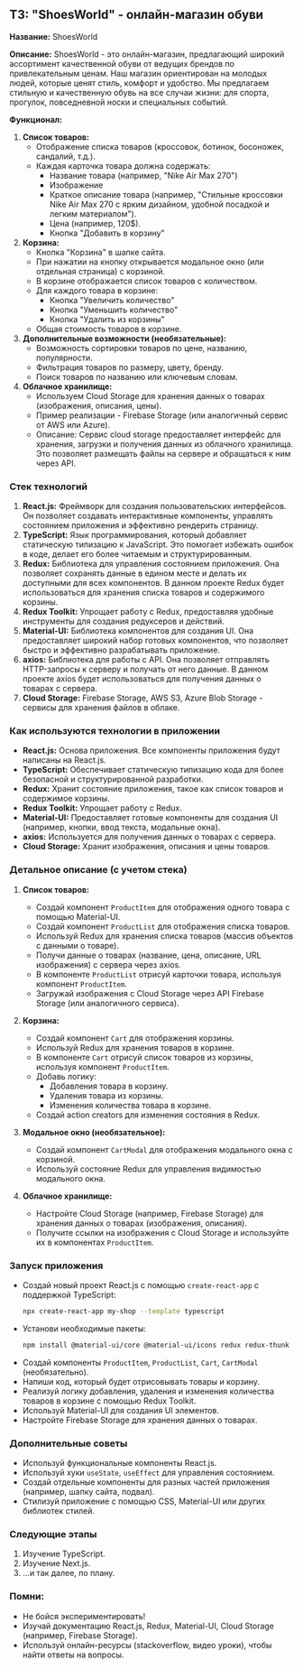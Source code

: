 ## ТЗ: "ShoesWorld" - онлайн-магазин обуви

**Название:**  ShoesWorld

**Описание:**  ShoesWorld - это онлайн-магазин, предлагающий широкий ассортимент качественной обуви от ведущих брендов по привлекательным ценам. Наш магазин ориентирован на молодых людей, которые ценят стиль, комфорт и удобство. Мы предлагаем стильную и качественную обувь на все случаи жизни: для спорта, прогулок, повседневной носки и  специальных событий.  

**Функционал:**

1. **Список товаров:**
    - Отображение списка товаров (кроссовок, ботинок, босоножек, сандалий,  т.д.). 
    - Каждая карточка товара должна содержать:
        - Название товара (например, "Nike Air Max 270")
        - Изображение
        - Краткое описание товара (например, "Стильные кроссовки Nike Air Max 270 с ярким дизайном, удобной посадкой и  легким  материалом"). 
        -  Цена (например, 120$). 
        -  Кнопка "Добавить в корзину" 
2. **Корзина:**
    -  Кнопка "Корзина" в шапке сайта. 
    -  При нажатии на кнопку открывается модальное окно (или отдельная страница) с корзиной. 
    -  В  корзине отображается  список  товаров  с  количеством.
    -  Для  каждого  товара  в  корзине:
        -  Кнопка  "Увеличить  количество"
        -  Кнопка  "Уменьшить  количество"
        -  Кнопка  "Удалить  из  корзины" 
    -  Общая  стоимость  товаров  в  корзине. 
3. **Дополнительные возможности (необязательные):**
    - Возможность сортировки товаров по цене, названию, популярности.
    -  Фильтрация  товаров  по  размеру,  цвету,  бренду.
    -  Поиск товаров по названию или  ключевым  словам.
4. **Облачное хранилище:**
    - Используем Cloud Storage для хранения данных о товарах (изображения, описания,  цены). 
    -  Пример реализации - Firebase Storage (или аналогичный  сервис  от  AWS  или  Azure). 
    -  Описание:  Сервис  cloud  storage  предоставляет  интерфейс  для  хранения,  загрузки  и  получения  данных  из  облачного  хранилища.  Это  позволяет  размещать  файлы  на  сервере  и  обращаться  к  ним  через  API.  
    
### Стек технологий

1. **React.js:**  Фреймворк для создания пользовательских интерфейсов. Он позволяет создавать интерактивные компоненты, управлять состоянием приложения и  эффективно рендерить страницу.
2. **TypeScript:** Язык программирования, который добавляет статическую типизацию к JavaScript. Это помогает избежать ошибок в коде, делает его более читаемым и  структурированным.
3. **Redux:** Библиотека для  управления состоянием приложения.  Она  позволяет  сохранять  данные  в  едином  месте  и  делать  их  доступными  для  всех  компонентов.  В  данном  проекте  Redux  будет  использоваться  для  хранения  списка  товаров  и  содержимого  корзины.
4. **Redux Toolkit:**  Упрощает  работу  с  Redux,  предоставляя  удобные  инструменты  для  создания  редуксеров  и  действий.
5. **Material-UI:**  Библиотека  компонентов  для  создания  UI.  Она  предоставляет  широкий  набор  готовых  компонентов,  что  позволяет  быстро  и  эффективно  разрабатывать  приложение.
6. **axios:** Библиотека для  работы  с  API.  Она  позволяет  отправлять  HTTP-запросы  к  серверу  и  получать  от  него  данные.  В  данном  проекте  axios  будет  использоваться  для  получения  данных  о  товарах  с  сервера.
7. **Cloud Storage:**  Firebase Storage,  AWS S3,  Azure Blob Storage  - сервисы для хранения  файлов в облаке.  


### Как  используются  технологии  в  приложении

* **React.js:**  Основа  приложения.  Все  компоненты  приложения  будут  написаны  на  React.js.
* **TypeScript:**  Обеспечивает  статическую  типизацию  кода  для  более  безопасной  и  структурированной  разработки.
* **Redux:**  Хранит  состояние  приложения,  такое как  список  товаров  и  содержимое  корзины.  
* **Redux Toolkit:**  Упрощает  работу  с  Redux.
* **Material-UI:**  Предоставляет  готовые  компоненты  для  создания  UI  (например,  кнопки,  ввод  текста,  модальные  окна).  
* **axios:**  Используется  для  получения  данных  о  товарах  с  сервера. 
* **Cloud Storage:**  Хранит  изображения,  описания  и  цены  товаров. 


### Детальное описание (с учетом стека)

1. **Список товаров:**
    -  Создай компонент `ProductItem` для отображения одного товара с помощью Material-UI. 
    -  Создай компонент `ProductList` для отображения списка товаров. 
    -  Используй Redux для хранения списка товаров (массив объектов с данными о товаре). 
    -  Получи данные о товарах (название, цена, описание, URL изображения) с сервера через axios.
    -  В компоненте `ProductList` отрисуй карточки товара, используя компонент `ProductItem`.
    -  Загружай изображения с  Cloud Storage  через  API  Firebase Storage  (или  аналогичного  сервиса).

2. **Корзина:**
    -  Создай компонент `Cart` для отображения корзины.
    -  Используй Redux для хранения товаров в корзине. 
    -  В компоненте `Cart` отрисуй список товаров из корзины, используя компонент `ProductItem`.
    -  Добавь логику:
        -  Добавления товара в корзину.
        -  Удаления товара из корзины.
        -  Изменения количества товара в корзине.
    -  Создай action creators для изменения состояния в Redux.

3. **Модальное окно (необязательное):**
    -  Создай компонент `CartModal` для отображения модального окна с корзиной.
    -  Используй состояние Redux для управления видимостью модального окна.

4. **Облачное хранилище:**
    -  Настройте  Cloud  Storage (например, Firebase Storage) для  хранения  данных  о  товарах  (изображения,  описания).  
    -  Получите  ссылки  на  изображения  с  Cloud  Storage  и  используйте  их  в  компонентах  `ProductItem`.


### Запуск приложения

-  Создай новый проект React.js с помощью `create-react-app` с поддержкой TypeScript: 
    ```bash
    npx create-react-app my-shop --template typescript 
    ```
-  Установи необходимые пакеты:
    ```bash
    npm install @material-ui/core @material-ui/icons redux redux-thunk redux-toolkit react-redux axios firebase
    ```
-  Создай компоненты `ProductItem`, `ProductList`, `Cart`, `CartModal` (необязательно).
-  Напиши код, который будет отрисовывать товары и  корзину.
-  Реализуй логику добавления, удаления и  изменения количества товаров в корзине с помощью Redux Toolkit.
-  Используй Material-UI для создания UI элементов.
-  Настройте Firebase Storage для  хранения  данных  о  товарах.  


### Дополнительные советы

-  Используй функциональные компоненты React.js.
-  Используй хуки `useState`, `useEffect` для управления состоянием.
-  Создай отдельные компоненты для  разных  частей приложения (например, шапку сайта, подвал).
-  Стилизуй приложение с помощью CSS, Material-UI или  других  библиотек  стилей. 

### Следующие этапы

1. Изучение TypeScript.  
2. Изучение Next.js. 
3.  ...и так далее, по плану. 

###  Помни:

-  Не бойся экспериментировать!  
-  Изучай документацию React.js, Redux,  Material-UI, Cloud Storage  (например, Firebase Storage). 
-  Используй онлайн-ресурсы (stackoverflow,  видео уроки), чтобы найти ответы на вопросы.  
